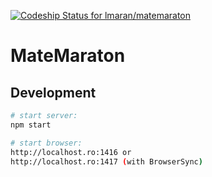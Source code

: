 ﻿[![Codeship Status for lmaran/matemaraton](https://app.codeship.com/projects/42434900-9840-0137-ec8c-6a75a8ae90f8/status?branch=master)](https://app.codeship.com/projects/357740)

# MateMaraton

## Development

```bash
# start server:
npm start

# start browser:
http://localhost.ro:1416 or
http://localhost.ro:1417 (with BrowserSync)
```
